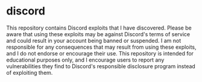 # discord
This repository contains Discord exploits that I have discovered. Please be aware that using these exploits may be against Discord's terms of service and could result in your account being banned or suspended. I am not responsible for any consequences that may result from using these exploits, and I do not endorse or encourage their use. This repository is intended for educational purposes only, and I encourage users to report any vulnerabilities they find to Discord's responsible disclosure program instead of exploiting them.
